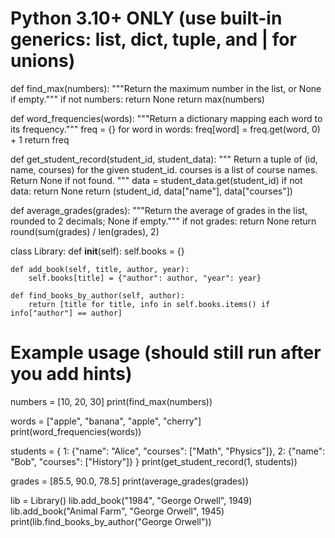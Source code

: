 # Python 3.10+ ONLY (use built-in generics: list, dict, tuple, and | for unions)

def find_max(numbers):
    """Return the maximum number in the list, or None if empty."""
    if not numbers:
        return None
    return max(numbers)

def word_frequencies(words):
    """Return a dictionary mapping each word to its frequency."""
    freq = {}
    for word in words:
        freq[word] = freq.get(word, 0) + 1
    return freq

def get_student_record(student_id, student_data):
    """
    Return a tuple of (id, name, courses) for the given student_id.
    courses is a list of course names.
    Return None if not found.
    """
    data = student_data.get(student_id)
    if not data:
        return None
    return (student_id, data["name"], data["courses"])

def average_grades(grades):
    """Return the average of grades in the list, rounded to 2 decimals; None if empty."""
    if not grades:
        return None
    return round(sum(grades) / len(grades), 2)

class Library:
    def __init__(self):
        self.books = {}

    def add_book(self, title, author, year):
        self.books[title] = {"author": author, "year": year}

    def find_books_by_author(self, author):
        return [title for title, info in self.books.items() if info["author"] == author]

# Example usage (should still run after you add hints)
numbers = [10, 20, 30]
print(find_max(numbers))

words = ["apple", "banana", "apple", "cherry"]
print(word_frequencies(words))

students = {
    1: {"name": "Alice", "courses": ["Math", "Physics"]},
    2: {"name": "Bob", "courses": ["History"]}
}
print(get_student_record(1, students))

grades = [85.5, 90.0, 78.5]
print(average_grades(grades))

lib = Library()
lib.add_book("1984", "George Orwell", 1949)
lib.add_book("Animal Farm", "George Orwell", 1945)
print(lib.find_books_by_author("George Orwell"))
